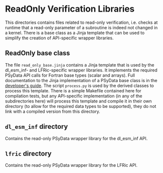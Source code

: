 # ReadOnly Verification Libraries

This directories contains files related to read-only verification, i.e. checks at
runtime that a read-only parameter of a subroutine is indeed not changed in a kernel.
There is a base class as a Jinja template that can be used to simplify
the creation of API-specific wrapper libraries.

## ReadOnly base class

The file `read_only_base.jinja` contains a Jinja template that is used
by the dl_esm_inf- and LFRic-specific wrapper libraries. It implements
the required PSyData API calls for Fortran base types (scalar and arrays).
Full documentation to the Jinja implementation of a PSyData base class is in the
[developer's guide](https://psyclone-dev.readthedocs.io/en/latest/psy_data.html#jinja).
The script `process.py` is used by the derived classes to process this template.
There is a simple Makefile contained here for compilation tests, but any API-specific
implementation (in any of the subdirectories here) will process this
template and compile it in their own directory (to allow for the required
data types to be supported), they do not link with a compiled version from this
directory.


## `dl_esm_inf` directory

Contains the read-only PSyData wrapper library for the dl_esm_inf API.

## `lfric` directory

Contains the read-only PSyData wrapper library for the LFRic API.
